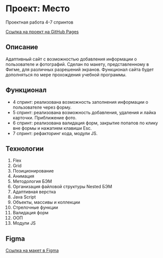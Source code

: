 # Проект: Место
Проектная работа 4-7 спринтов

[Ссылка на проект на GitHub Pages](https://varvaranamar.github.io/mesto/index.html)

## **Описание**

Адаптивный сайт с возможностью добавления информации о пользователе и фотографий.
Сделан по макету, представленному в Фигме, для различных разрешений экранов.
Функционал сайта будет дополняться по мере прохождения учебной программы. 

## **Функционал**
- 4 спринт: реализована возможность заполнения информации о пользователе через форму.
- 5 спринт: реализована возможность добавления, удаления и лайка карточки. Приближение фото.
- 6 спринт: реализована валидация форм, закрытие попапов по клику вне формы и нажатием клавиши Esc.
- 7 спринт: рефакторинг кода, модули JS.

## **Технологии**

1. Flex
2. Grid
2. Позиционирование
4. Анимация
5. Методология БЭМ
6. Организация файловой структуры Nested БЭМ
7. Адаптивная верстка
8. Java Script
9. Объекты, массивы и коллекции
10. Стрелочные функции
11. Валидация форм
12. ООП
13. Модули JS

## **Figma**

[Ссылка на макет в Figma](https://www.figma.com/file/2cn9N9jSkmxD84oJik7xL7/JavaScript.-Sprint-4?node-id=0%3A1)
